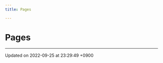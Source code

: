 ```yaml
---
title: Pages

---
```


# Pages







-------------------------------

Updated on 2022-09-25 at 23:29:49 +0900
